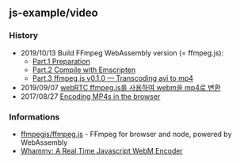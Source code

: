 ## js-example/video


### History
- 2019/10/13 Build FFmpeg WebAssembly version (= ffmpeg.js): 
    - [Part.1 Preparation](https://itnext.io/build-ffmpeg-webassembly-version-ffmpeg-js-part-1-preparation-ed12bf4c8fac)
    - [Part.2 Compile with Emscripten](https://itnext.io/build-ffmpeg-webassembly-version-ffmpeg-js-part-2-compile-with-emscripten-4c581e8c9a16)
    - [Part.3 ffmpeg.js v0.1.0 — Transcoding avi to mp4](https://itnext.io/build-ffmpeg-webassembly-version-ffmpeg-js-part-3-ffmpeg-js-v0-1-0-transcoding-avi-to-mp4-f729e503a397)
- 2019/09/07 [webRTC ffmpeg.js를 사용하여 webm을 mp4로 변환](https://codeday.me/ko/qa/20190907/1417828.html)
- 2017/08/27 [Encoding MP4s in the browser](https://semisignal.com/encoding-mp4s-in-the-browser/)


### Informations
- [ffmpegjs/ffmpeg.js](https://github.com/ffmpegjs/ffmpeg.js) - FFmpeg for browser and node, powered by WebAssembly
- [Whammy: A Real Time Javascript WebM Encoder](https://www.npmjs.com/package/whammy)


